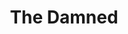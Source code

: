 ---
title: "The Damned"
summary: "English punk band formed in 1976 by , , aka , and aka . The group was the first British punk band to release a single . They turned to a more psychedelic and gothic sound in the 1980s."
image: "the-damned.jpg"
apple_music_artist_url: "https://music.apple.com/gb/artist/the-damned/3184019"
---